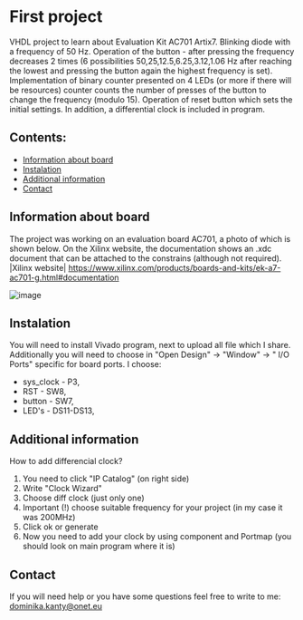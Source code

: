 # First project

VHDL project to learn about Evaluation Kit AC701 Artix7. Blinking diode with a frequency of 50 Hz. Operation of the button - after pressing the frequency decreases 2 times (6 possibilities 50,25,12.5,6.25,3.12,1.06 Hz after reaching the lowest and pressing the button again the highest frequency is set).  Implementation of binary counter presented on 4 LEDs (or more if there will be resources) counter counts the number of presses of the button to change the frequency (modulo 15). Operation of reset button which sets the initial settings. In addition, a differential clock is included in program. 

## Contents:
- [Information about board](#information)
- [Instalation](#instalation)
- [Additional information](#additional_information)
- [Contact](#contact)

## Information about board

The project was working on an evaluation board AC701, a photo of which is shown below. On the Xilinx website, the documentation shows an .xdc document that can be attached to the constrains (although not required).<br>
|Xilinx website| https://www.xilinx.com/products/boards-and-kits/ek-a7-ac701-g.html#documentation

![image](https://github.com/user-attachments/assets/72d104d8-f342-412c-b95b-daf0aa761073)

## Instalation

You will need to install Vivado program, next to upload all file which I share. Additionally you will need to choose in "Open Design" -> "Window" -> " I/O Ports" specific for board ports. I choose:
- sys_clock - P3,
- RST       - SW8,
- button    - SW7,
- LED's     - DS11-DS13,

## Additional information

How to add differencial clock?<br>
1. You need to click "IP Catalog" (on right side)
2. Write "Clock Wizard"
3. Choose diff clock (just only one)
4. Important (!) choose suitable frequency for your project (in my case it was 200MHz)
5. Click ok or generate
6. Now you need to add your clock by using component and Portmap (you should look on main program where it is)  

## Contact
If you will need help or you have some questions feel free to write to me: dominika.kanty@onet.eu
